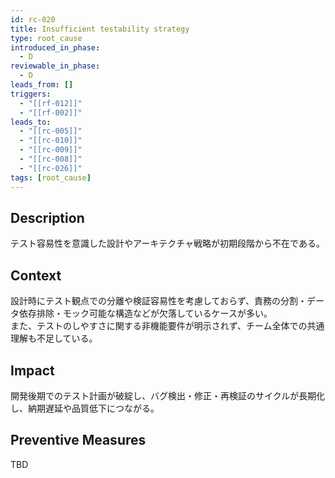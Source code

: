 ```yaml
---
id: rc-020
title: Insufficient testability strategy
type: root_cause
introduced_in_phase:
  - D
reviewable_in_phase:
  - D
leads_from: []
triggers:
  - "[[rf-012]]"
  - "[[rf-002]]"
leads_to:
  - "[[rc-005]]"
  - "[[rc-010]]"
  - "[[rc-009]]"
  - "[[rc-008]]"
  - "[[rc-026]]"
tags: [root_cause]
---
```


## Description
テスト容易性を意識した設計やアーキテクチャ戦略が初期段階から不在である。

## Context
設計時にテスト観点での分離や検証容易性を考慮しておらず、責務の分割・データ依存排除・モック可能な構造などが欠落しているケースが多い。  
また、テストのしやすさに関する非機能要件が明示されず、チーム全体での共通理解も不足している。

## Impact
開発後期でのテスト計画が破綻し、バグ検出・修正・再検証のサイクルが長期化し、納期遅延や品質低下につながる。

## Preventive Measures
TBD